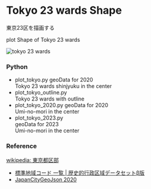 Tokyo 23 wards Shape
===============

東京23区を描画する

plot Shape of Tokyo 23 wards

![tokyo 23 wards]()

### Python  

- plot_tokyo.py
geoData for 2020  
Tokyo 23 wards 
shinjyuku in the center 
- plot_tokyo_outline.py  
Tokyo 23 wards with outline     
- plot_tokyo_2020.py
geoData for 2020  
Umi-no-mori in the center  
- plot_tokyo_2023.py  
geoData for 2023  
Umi-no-mori in the center  

### Reference

[wikipedia: 東京都区部](https://ja.wikipedia.org/wiki/%E6%9D%B1%E4%BA%AC%E9%83%BD%E5%8C%BA%E9%83%A8)
- [標準地域コード 一覧 | 歴史的行政区域データセットβ版](https://geoshape.ex.nii.ac.jp/city/code/)
- [JapanCityGeoJson 2020](https://github.com/niiyz/JapanCityGeoJson)



